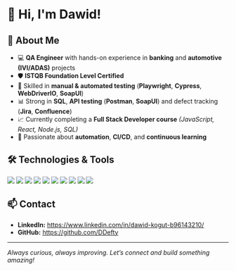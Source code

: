 # 👋 Hi, I'm **Dawid**!

## 🚀 **About Me**

- 💻 **QA Engineer** with hands-on experience in **banking** and **automotive (IVI/ADAS)** projects  
- 🛡️ **ISTQB Foundation Level Certified**  
- 🔎 Skilled in **manual & automated testing** (**Playwright**, **Cypress**, **WebDriverIO**, **SoapUI**)  
- 📊 Strong in **SQL**, **API testing** (**Postman**, **SoapUI**) and defect tracking (**Jira**, **Confluence**)  
- 📈 Currently completing a **Full Stack Developer course** *(JavaScript, React, Node.js, SQL)*  
- 🌱 Passionate about **automation**, **CI/CD**, and **continuous learning**

## 🛠️ **Technologies & Tools**

<p align="left">
  <img src="https://img.shields.io/badge/JavaScript-F7DF1E?style=for-the-badge&logo=javascript&logoColor=black" />
  <img src="https://img.shields.io/badge/Playwright-2EAD33?style=for-the-badge&logo=playwright&logoColor=white" />
  <img src="https://img.shields.io/badge/Cypress-17202C?style=for-the-badge&logo=cypress&logoColor=white" />
  <img src="https://img.shields.io/badge/WebDriverIO-EA5906?style=for-the-badge&logo=webdriverio&logoColor=white" />
  <img src="https://img.shields.io/badge/Postman-FF6C37?style=for-the-badge&logo=postman&logoColor=white" />
  <img src="https://img.shields.io/badge/SoapUI-6CB33F?style=for-the-badge&logoColor=white" />
  <img src="https://img.shields.io/badge/SQL-4479A1?style=for-the-badge&logo=mysql&logoColor=white" />
  <img src="https://img.shields.io/badge/Jira-0052CC?style=for-the-badge&logo=jira&logoColor=white" />
  <img src="https://img.shields.io/badge/Confluence-172B4D?style=for-the-badge&logo=confluence&logoColor=white" />
  <img src="https://img.shields.io/badge/Git-F05032?style=for-the-badge&logo=git&logoColor=white" />
</p>

## 📫 **Contact**

- **LinkedIn:** https://www.linkedin.com/in/dawid-kogut-b96143210/  
- **GitHub:** https://github.com/DDefty

---

*Always curious, always improving. Let’s connect and build something amazing!*
